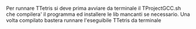 Per runnare TTetris si deve prima avviare da terminale il TProjectGCC.sh che compilera' il programma ed installere le lib mancanti se necessario.
Una volta compilato bastera runnare l'eseguibile TTetris da terminale
